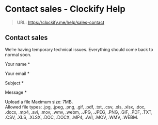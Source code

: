 # Contact sales - Clockify Help

> URL: https://clockify.me/help/sales-contact

## Contact sales

We’re having temporary technical issues. Everything should come back to normal soon.

Your name \*

Your email \*

Subject \*

Message \*

Upload a file  Maximum size: 7MB.  
Allowed file types: .jpg, .jpeg, .png, .gif, .pdf, .txt, .csv, .xls, .xlsx, .doc, .docx, .mp4, .avi, .mov, .wmv, .webm, .JPG, .JPEG, .PNG, .GIF, .PDF, .TXT, .CSV, .XLS, .XLSX, .DOC, .DOCX, .MP4, .AVI, .MOV, .WMV, .WEBM.